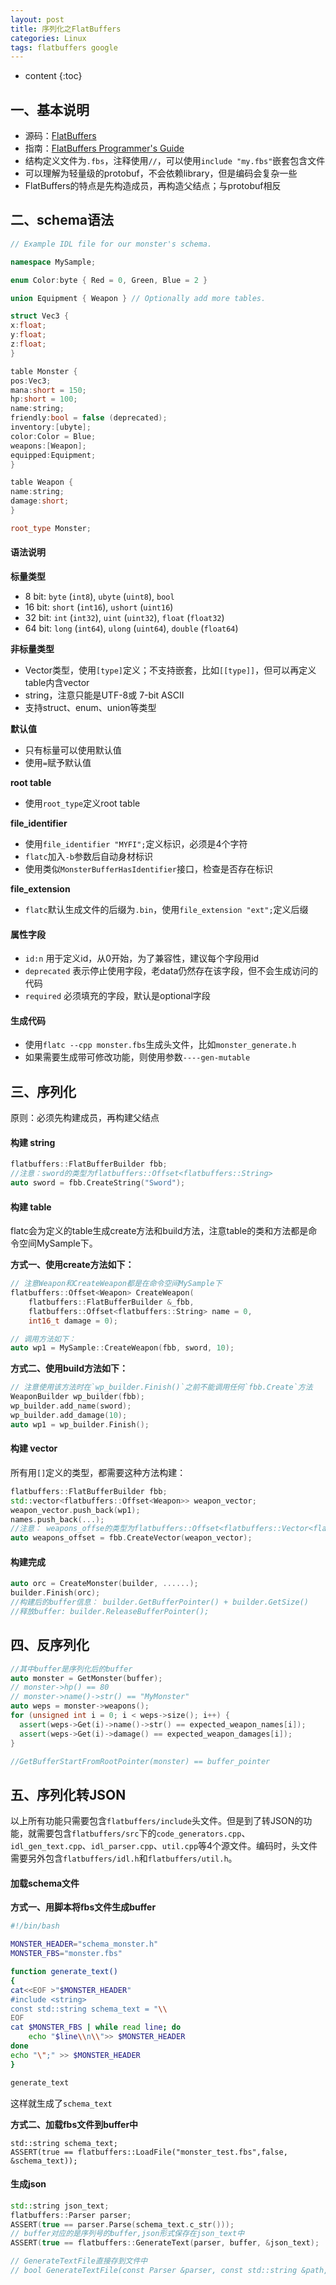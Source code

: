 ```yaml
---
layout: post
title: 序列化之FlatBuffers
categories: Linux
tags: flatbuffers google
---
```


* content
{:toc}
## 一、基本说明

* 源码：[FlatBuffers](https://github.com/google/flatbuffers)
* 指南：[FlatBuffers Programmer's Guide](https://google.github.io/flatbuffers/)
* 结构定义文件为`.fbs`，注释使用`//`，可以使用`include "my.fbs"`嵌套包含文件
* 可以理解为轻量级的protobuf，不会依赖library，但是编码会复杂一些
* FlatBuffers的特点是先构造成员，再构造父结点；与protobuf相反



## 二、schema语法

  ```c++
// Example IDL file for our monster's schema.

namespace MySample;

enum Color:byte { Red = 0, Green, Blue = 2 }

union Equipment { Weapon } // Optionally add more tables.

struct Vec3 {
  x:float;
  y:float;
  z:float;
}

table Monster {
  pos:Vec3;
  mana:short = 150;
  hp:short = 100;
  name:string;
  friendly:bool = false (deprecated);
  inventory:[ubyte];
  color:Color = Blue;
  weapons:[Weapon];
  equipped:Equipment;
}

table Weapon {
  name:string;
  damage:short;
}

root_type Monster;
  ```

#### 语法说明

**标量类型**

- 8 bit: `byte` (`int8`), `ubyte` (`uint8`), `bool`
- 16 bit: `short` (`int16`), `ushort` (`uint16`)
- 32 bit: `int` (`int32`), `uint` (`uint32`), `float` (`float32`)
- 64 bit: `long` (`int64`), `ulong` (`uint64`), `double` (`float64`)

**非标量类型**

* Vector类型，使用`[type]`定义；不支持嵌套，比如`[[type]]`，但可以再定义table内含vector
* string，注意只能是UTF-8或 7-bit ASCII
* 支持struct、enum、union等类型

**默认值**

* 只有标量可以使用默认值
* 使用`=`赋予默认值

**root table**

* 使用`root_type`定义root table

**file_identifier**

* 使用`file_identifier "MYFI";`定义标识，必须是4个字符
* `flatc`加入`-b`参数后自动身材标识
* 使用类似`MonsterBufferHasIdentifier`接口，检查是否存在标识

**file_extension**

* `flatc`默认生成文件的后缀为`.bin`，使用`file_extension "ext";`定义后缀

#### 属性字段

* `id:n` 用于定义id，从0开始，为了兼容性，建议每个字段用id
* `deprecated` 表示停止使用字段，老data仍然存在该字段，但不会生成访问的代码
* `required` 必须填充的字段，默认是optional字段

#### 生成代码

* 使用`flatc --cpp monster.fbs`生成头文件，比如`monster_generate.h`
* 如果需要生成带可修改功能，则使用参数`----gen-mutable`



## 三、序列化

原则：必须先构建成员，再构建父结点

#### 构建 string

```c++
flatbuffers::FlatBufferBuilder fbb;
//注意：sword的类型为flatbuffers::Offset<flatbuffers::String>
auto sword = fbb.CreateString("Sword");
```

#### 构建 table
flatc会为定义的table生成create方法和build方法，注意table的类和方法都是命令空间MySample下。

**方式一、使用create方法如下：**

```c++
// 注意Weapon和CreateWeapon都是在命令空间MySample下
flatbuffers::Offset<Weapon> CreateWeapon(
    flatbuffers::FlatBufferBuilder &_fbb,
    flatbuffers::Offset<flatbuffers::String> name = 0,
    int16_t damage = 0);

// 调用方法如下：
auto wp1 = MySample::CreateWeapon(fbb, sword, 10);
```

**方式二、使用build方法如下：**

```c++
// 注意使用该方法时在`wp_builder.Finish()`之前不能调用任何`fbb.Create`方法
WeaponBuilder wp_builder(fbb);
wp_builder.add_name(sword);
wp_builder.add_damage(10);
auto wp1 = wp_builder.Finish();
```

#### 构建 vector

所有用`[]`定义的类型，都需要这种方法构建：

```c++
flatbuffers::FlatBufferBuilder fbb;
std::vector<flatbuffers::Offset<Weapon>> weapon_vector;
weapon_vector.push_back(wp1);
names.push_back(...);
//注意： weapons_offse的类型为flatbuffers::Offset<flatbuffers::Vector<flatbuffers::Offset<Weapon>>>
auto weapons_offset = fbb.CreateVector(weapon_vector);
```

#### 构建完成

```c++
auto orc = CreateMonster(builder, ......);
builder.Finish(orc);
//构建后的buffer信息： builder.GetBufferPointer() + builder.GetSize()
//释放buffer: builder.ReleaseBufferPointer();
```



## 四、反序列化

```c++
//其中buffer是序列化后的buffer
auto monster = GetMonster(buffer);
// monster->hp() == 80
// monster->name()->str() == "MyMonster"
auto weps = monster->weapons();
for (unsigned int i = 0; i < weps->size(); i++) {
  assert(weps->Get(i)->name()->str() == expected_weapon_names[i]);
  assert(weps->Get(i)->damage() == expected_weapon_damages[i]);
}

//GetBufferStartFromRootPointer(monster) == buffer_pointer
```



## 五、序列化转JSON

以上所有功能只需要包含`flatbuffers/include`头文件。但是到了转JSON的功能，就需要包含`flatbuffers/src`下的`code_generators.cpp`、`idl_gen_text.cpp`、`idl_parser.cpp`、`util.cpp`等4个源文件。编码时，头文件需要另外包含`flatbuffers/idl.h`和`flatbuffers/util.h`。

#### 加载schema文件

**方式一、用脚本将fbs文件生成buffer**

```bash
#!/bin/bash

MONSTER_HEADER="schema_monster.h"
MONSTER_FBS="monster.fbs"

function generate_text()
{
cat<<EOF >"$MONSTER_HEADER"
#include <string>
const std::string schema_text = "\\
EOF
cat $MONSTER_FBS | while read line; do
    echo "$line\\n\\">> $MONSTER_HEADER
done
echo "\";" >> $MONSTER_HEADER
}

generate_text
```

这样就生成了`schema_text`

**方式二、加载fbs文件到buffer中**

```
std::string schema_text;
ASSERT(true == flatbuffers::LoadFile("monster_test.fbs",false, &schema_text));
```

#### 生成json

```c++
std::string json_text;
flatbuffers::Parser parser;
ASSERT(true == parser.Parse(schema_text.c_str()));
// buffer对应的是序列号的buffer,json形式保存在json_text中
ASSERT(true == flatbuffers::GenerateText(parser, buffer, &json_text);

// GenerateTextFile直接存到文件中
// bool GenerateTextFile(const Parser &parser, const std::string &path, const std::string &file_name)
```

